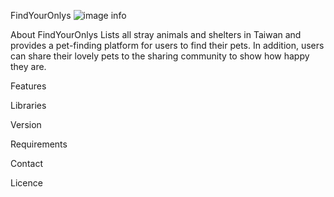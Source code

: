 FindYourOnlys
![image info](./Assests/Only.png)

About FindYourOnlys
Lists all stray animals and shelters in Taiwan and provides a pet-finding platform for users to find their pets. 
In addition, users can share their lovely pets to the sharing community to show how happy they are.

Features


Libraries

Version

Requirements

Contact

Licence


